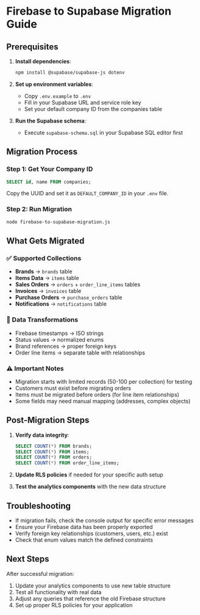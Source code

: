 # Firebase to Supabase Migration Guide

## Prerequisites

1. **Install dependencies**:
   ```bash
   npm install @supabase/supabase-js dotenv
   ```

2. **Set up environment variables**:
   - Copy `.env.example` to `.env`
   - Fill in your Supabase URL and service role key
   - Set your default company ID from the companies table

3. **Run the Supabase schema**:
   - Execute `supabase-schema.sql` in your Supabase SQL editor first

## Migration Process

### Step 1: Get Your Company ID
```sql
SELECT id, name FROM companies;
```
Copy the UUID and set it as `DEFAULT_COMPANY_ID` in your `.env` file.

### Step 2: Run Migration
```bash
node firebase-to-supabase-migration.js
```

## What Gets Migrated

### ✅ Supported Collections
- **Brands** → `brands` table
- **Items Data** → `items` table  
- **Sales Orders** → `orders` + `order_line_items` tables
- **Invoices** → `invoices` table
- **Purchase Orders** → `purchase_orders` table
- **Notifications** → `notifications` table

### 🔄 Data Transformations
- Firebase timestamps → ISO strings
- Status values → normalized enums
- Brand references → proper foreign keys
- Order line items → separate table with relationships

### ⚠️ Important Notes
- Migration starts with limited records (50-100 per collection) for testing
- Customers must exist before migrating orders
- Items must be migrated before orders (for line item relationships)
- Some fields may need manual mapping (addresses, complex objects)

## Post-Migration Steps

1. **Verify data integrity**:
   ```sql
   SELECT COUNT(*) FROM brands;
   SELECT COUNT(*) FROM items;
   SELECT COUNT(*) FROM orders;
   SELECT COUNT(*) FROM order_line_items;
   ```

2. **Update RLS policies** if needed for your specific auth setup

3. **Test the analytics components** with the new data structure

## Troubleshooting

- If migration fails, check the console output for specific error messages
- Ensure your Firebase data has been properly exported
- Verify foreign key relationships (customers, users, etc.) exist
- Check that enum values match the defined constraints

## Next Steps

After successful migration:
1. Update your analytics components to use new table structure
2. Test all functionality with real data
3. Adjust any queries that reference the old Firebase structure
4. Set up proper RLS policies for your application
